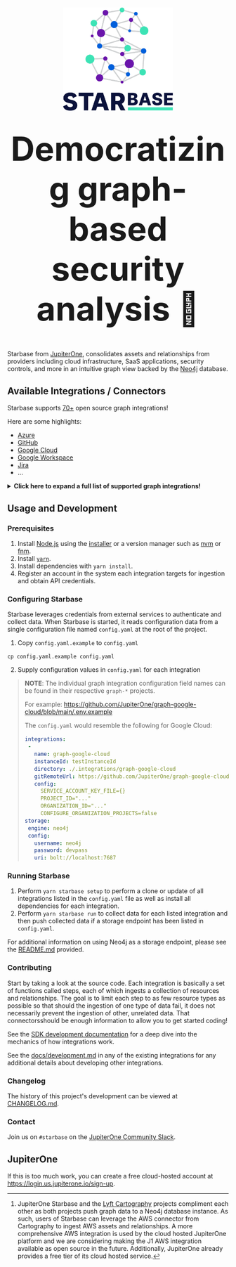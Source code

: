 <h1 align="center">
  <img src="./img/branding/logo-light-bg.png" alt="Starbase" width="250" /></br></br>
  <strong style="font-size:75px;">Democratizing graph-based security analysis 🚀</strong>
</h1></br>

Starbase from [JupiterOne](https://jupiterone.com), consolidates assets and relationships from
providers including cloud infrastructure, SaaS applications, security controls,
and more in an intuitive graph view backed by the [Neo4j](https://neo4j.com/) database.

## Available Integrations / Connectors

Starbase supports [70+](https://github.com/jupiterone?q=graph-&type=all&language=&sort=)
open source graph integrations!

Here are some highlights:

- [Azure](https://github.com/jupiterone/graph-azure)
- [GitHub](https://github.com/jupiterone/graph-azure)
- [Google Cloud](https://github.com/jupiterone/graph-azure)
- [Google Workspace](https://github.com/jupiterone/graph-azure)
- [Jira](https://github.com/jupiterone/graph-azure)
- ...

<details>
  <summary><b>Click here to expand a full list of supported graph integrations!</b></summary>

  - [Addigy](https://github.com/jupiterone/graph-addigy)
  - airwatch
  - artifactory
  - atspoke
  - auth0
  - aws[^1]
  - azure
  - azure-devops
  - azure-extender-ad-audit-logs
  - bamboohr
  - bitbucket
  - bugcrowd
  - cbdefense
  - checkmarx
  - cisco-amp
  - cisco-meraki
  - cloudflare
  - cobalt
  - crowdstrike
  - cybereason
  - databricks
  - datadog
  - detectify
  - digicert
  - duo
  - enrichment-examples
  - fastly
  - feroot
  - github
  - gitlab
  - gitleaks-findings
  - godaddy
  - google
  - google-cloud
  - hackerone
  - heroku
  - hubspot
  - jamf
  - jira
  - jumpcloud
  - knowbe4
  - kubernetes
  - malwarebytes
  - microsoft-365
  - mimecast
  - nmap
  - nowsecure
  - npm
  - okta
  - onelogin
  - openshift
  - pagerduty
  - qualys
  - rapid7
  - salesforce
  - sentinelone
  - sentry
  - servicenow
  - signal-sciences
  - slack
  - snipe-it
  - snowflake
  - snyk
  - sonarqube
  - sysdig
  - tenable-io
  - terraform-cloud
  - threatstack
  - trend-micro
  - veracode
  - vuls-findings
  - wazuh
  - whitehat
  - whois
  - wpengine
  - zeit
  - zendesk
  - zoom
</details>

[^1]: JupiterOne Starbase and the [Lyft Cartography](https://github.com/lyft/cartography)
    projects compliment each other as both projects push graph data to a Neo4j
    database instance. As such, users of Starbase can leverage the AWS connector
    from Cartography to ingest AWS assets and relationships. A more
    comprehensive AWS integration is used by the cloud hosted JupiterOne
    platform and we are considering making the J1 AWS integration available as
    open source in the future. Additionally, JupiterOne already provides a free
    tier of its cloud hosted service.

## Usage and Development

### Prerequisites

1. Install [Node.js](https://nodejs.org/) using the
   [installer](https://nodejs.org/en/download/) or a version manager such as
   [nvm](https://github.com/nvm-sh/nvm) or [fnm](https://github.com/Schniz/fnm).
2. Install [`yarn`](https://yarnpkg.com/getting-started/install).
3. Install dependencies with `yarn install`.
4. Register an account in the system each integration targets for ingestion and
   obtain API credentials.
   
### Configuring Starbase

Starbase leverages credentials from external services to authenticate and
collect data. When Starbase is started, it reads configuration data from
a single configuration file named `config.yaml` at the root of the project.

1. Copy `config.yaml.example` to `config.yaml`

```
cp config.yaml.example config.yaml
```

2. Supply configuration values in `config.yaml` for each integration

> **NOTE**: The individual graph integration configuration field names can be
> found in their respective `graph-*` projects.
>
> For example: https://github.com/JupiterOne/graph-google-cloud/blob/main/.env.example
>
> The `config.yaml` would resemble the following for Google Cloud:
>
> ```yaml
> integrations:
>  -
>    name: graph-google-cloud
>    instanceId: testInstanceId
>    directory: ./.integrations/graph-google-cloud
>    gitRemoteUrl: https://github.com/JupiterOne/graph-google-cloud.git
>    config:
>      SERVICE_ACCOUNT_KEY_FILE={}
>      PROJECT_ID="..."
>      ORGANIZATION_ID="..."
>      CONFIGURE_ORGANIZATION_PROJECTS=false
> storage:
>  engine: neo4j
>  config: 
>    username: neo4j
>    password: devpass
>    uri: bolt://localhost:7687
> ```

### Running Starbase

1. Perform `yarn starbase setup` to perform a clone or update of all integrations
   listed in the `config.yaml` file as well as install all dependencies for each
   integration.
2. Perform `yarn starbase run` to collect data for each listed integration and
   then push collected data if a storage endpoint has been listed in
   `config.yaml`.

For additional information on using Neo4j as a storage endpoint, please see the
[README.md](docker/README.md) provided.

### Contributing

Start by taking a look at the source code. Each integration is basically a set
of functions called steps, each of which ingests a collection of resources and
relationships. The goal is to limit each step to as few resource types as
possible so that should the ingestion of one type of data fail, it does not
necessarily prevent the ingestion of other, unrelated data. That connectorsshould be
enough information to allow you to get started coding!

See the
[SDK development documentation](https://github.com/JupiterOne/sdk/blob/main/docs/integrations/development.md)
for a deep dive into the mechanics of how integrations work.

See the [docs/development.md](docs/development.md) in any of the existing
integrations for any additional details about developing other integrations.

### Changelog

The history of this project's development can be viewed at
[CHANGELOG.md](CHANGELOG.md).

### Contact

Join us on `#starbase` on the [JupiterOne Community Slack](slack).

## JupiterOne

If this is too much work, you can create a free cloud-hosted account at 
https://login.us.jupiterone.io/sign-up. 

[slack]: https://join.slack.com/t/jupiterone-community/shared_invite/zt-9b0a2htx-m8PmSWMbkjqCzF2dIZiabw
